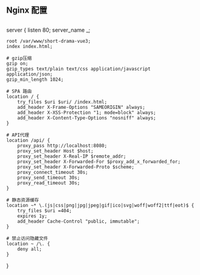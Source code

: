 ## Nginx 配置
##
##





server {
    listen 80;
    server_name _;

    root /var/www/short-drama-vue3;
    index index.html;

    # gzip压缩
    gzip on;
    gzip_types text/plain text/css application/javascript application/json;
    gzip_min_length 1024;

    # SPA 路由
    location / {
        try_files $uri $uri/ /index.html;
        add_header X-Frame-Options "SAMEORIGIN" always;
        add_header X-XSS-Protection "1; mode=block" always;
        add_header X-Content-Type-Options "nosniff" always;
    }

    # API代理
    location /api/ {
        proxy_pass http://localhost:8080; 
        proxy_set_header Host $host;
        proxy_set_header X-Real-IP $remote_addr;
        proxy_set_header X-Forwarded-For $proxy_add_x_forwarded_for;
        proxy_set_header X-Forwarded-Proto $scheme;
        proxy_connect_timeout 30s;
        proxy_send_timeout 30s;
        proxy_read_timeout 30s;
    }

    # 静态资源缓存
    location ~* \.(js|css|png|jpg|jpeg|gif|ico|svg|woff|woff2|ttf|eot)$ {
        try_files $uri =404;
        expires 1y;
        add_header Cache-Control "public, immutable";
    }

    # 禁止访问隐藏文件
    location ~ /\. {
        deny all;
    }
}

